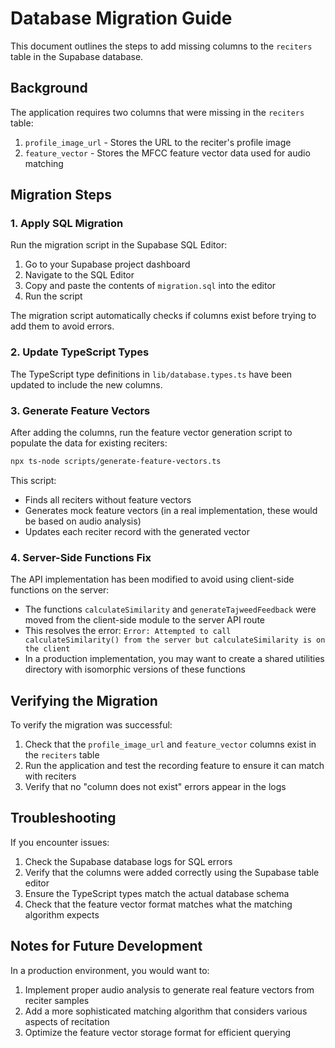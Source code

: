 # Database Migration Guide

This document outlines the steps to add missing columns to the `reciters` table in the Supabase database.

## Background

The application requires two columns that were missing in the `reciters` table:
1. `profile_image_url` - Stores the URL to the reciter's profile image
2. `feature_vector` - Stores the MFCC feature vector data used for audio matching

## Migration Steps

### 1. Apply SQL Migration

Run the migration script in the Supabase SQL Editor:

1. Go to your Supabase project dashboard
2. Navigate to the SQL Editor
3. Copy and paste the contents of `migration.sql` into the editor
4. Run the script

The migration script automatically checks if columns exist before trying to add them to avoid errors.

### 2. Update TypeScript Types

The TypeScript type definitions in `lib/database.types.ts` have been updated to include the new columns.

### 3. Generate Feature Vectors

After adding the columns, run the feature vector generation script to populate the data for existing reciters:

```bash
npx ts-node scripts/generate-feature-vectors.ts
```

This script:
- Finds all reciters without feature vectors
- Generates mock feature vectors (in a real implementation, these would be based on audio analysis)
- Updates each reciter record with the generated vector

### 4. Server-Side Functions Fix

The API implementation has been modified to avoid using client-side functions on the server:

- The functions `calculateSimilarity` and `generateTajweedFeedback` were moved from the client-side module to the server API route
- This resolves the error: `Error: Attempted to call calculateSimilarity() from the server but calculateSimilarity is on the client`
- In a production implementation, you may want to create a shared utilities directory with isomorphic versions of these functions

## Verifying the Migration

To verify the migration was successful:

1. Check that the `profile_image_url` and `feature_vector` columns exist in the `reciters` table
2. Run the application and test the recording feature to ensure it can match with reciters
3. Verify that no "column does not exist" errors appear in the logs

## Troubleshooting

If you encounter issues:

1. Check the Supabase database logs for SQL errors
2. Verify that the columns were added correctly using the Supabase table editor
3. Ensure the TypeScript types match the actual database schema
4. Check that the feature vector format matches what the matching algorithm expects

## Notes for Future Development

In a production environment, you would want to:

1. Implement proper audio analysis to generate real feature vectors from reciter samples
2. Add a more sophisticated matching algorithm that considers various aspects of recitation
3. Optimize the feature vector storage format for efficient querying 
